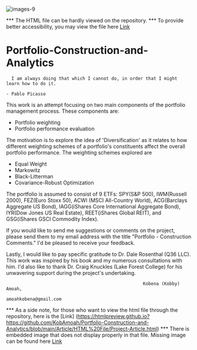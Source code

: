 ![images-9](https://user-images.githubusercontent.com/108365002/203464048-ebcd4f70-dd77-4361-9836-1c992785cf43.jpeg)

*** The HTML file can be hardly viewed on the repository.
*** To provide better accessibility, you may view the file here [Link](https://rpubs.com/KobAmoah/980806)

# Portfolio-Construction-and-Analytics
      I am always doing that which I cannot do, in order that I might learn how to do it.
                                                                            - Pablo Picasso
                                                                                                                                                                                                             
 This work is an attempt focusing on two main components of the portfolio management process. These components are:
   - Portfolio weighting
   - Portfolio performance evaluation
   
 The motivation is to explore the idea of 'Diversification' as it relates to how different weighting schemes of a portfolio's constituents affect the overall portfolio performance. The weighting schemes explored are
   - Equal Weight
   - Markowitz
   - Black-Litterman
   - Covariance-Robust Optimization
   
 The portfolio is assumed to consist of 9 ETFs: SPY(S&P 500), IWM(Russell 2000), FEZ(Euro Stoxx 50), ACWI (MSCI All-Country World), ACG(Barclays Aggregate US Bond), IAGG(iShares Core  International Aggregate Bond), IYR(Dow Jones US Real Estate), REET(iShares Global REIT), and GSG(iShares GSCI Commodity Index).
    
 If you would like to send me suggestions or comments on the project, please send them to my email address with the title "Portfolio - Construction Comments." I'd be pleased to receive your feedback. 
 
 Lastly, I would like to pay specific gratitude to Dr. Dale Rosenthal (Q36 LLC). This work was inspired by his book and my numerous consultations with him. I'd also like to thank Dr. Craig Knuckles (Lake Forest College) for his unwavering support during the project's undertaking.
 
 
                                                        Kobena (Kobby) Amoah,
                                                        amoahkobena@gmail.com


*** As a side note, for those who want to view the html file through the repository, here is the [Link] (https://htmlpreview.github.io?https://github.com/KobAmoah/Portfolio-Construction-and-Analytics/blob/main/Article/HTML%20File/Project-Article.html)
*** There is embedded image that does not display properly in that file. Missing image can be found here [Link](https://github.com/KobAmoah/Portfolio-Construction-and-Analytics/blob/main/Article/HTML%20File/Cumulated-Returns-Chart.png)

